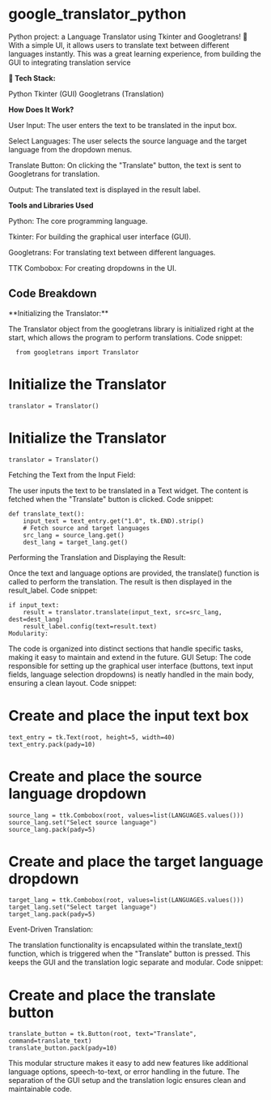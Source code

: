 # google_translator_python
Python project: a Language Translator using Tkinter and Googletrans! 🚀  With a simple UI, it allows users to translate text between different languages instantly. This was a great learning experience, from building the GUI to integrating translation service

**🔧 Tech Stack:**

Python
Tkinter (GUI)
Googletrans (Translation)

**How Does It Work?**

User Input: The user enters the text to be translated in the input box.

Select Languages: The user selects the source language and the target language from the dropdown menus.

Translate Button: On clicking the "Translate" button, the text is sent to Googletrans for translation.

Output: The translated text is displayed in the result label.

**Tools and Libraries Used**

Python: The core programming language.

Tkinter: For building the graphical user interface (GUI).

Googletrans: For translating text between different languages.

TTK Combobox: For creating dropdowns in the UI.

<H2>Code Breakdown</H2>
**Initializing the Translator:**

The Translator object from the googletrans library is initialized right at the start, which allows the program to perform translations.
Code snippet:

      from googletrans import Translator
# Initialize the Translator
    translator = Translator() 

# Initialize the Translator
    translator = Translator()
Fetching the Text from the Input Field:

The user inputs the text to be translated in a Text widget. The content is fetched when the "Translate" button is clicked.
Code snippet:

    def translate_text():
        input_text = text_entry.get("1.0", tk.END).strip()
        # Fetch source and target languages
        src_lang = source_lang.get()
        dest_lang = target_lang.get()
        
Performing the Translation and Displaying the Result:

Once the text and language options are provided, the translate() function is called to perform the translation. The result is then displayed in the result_label.
Code snippet:

    if input_text:
        result = translator.translate(input_text, src=src_lang, dest=dest_lang)
        result_label.config(text=result.text)
    Modularity:

The code is organized into distinct sections that handle specific tasks, making it easy to maintain and extend in the future.
GUI Setup:
The code responsible for setting up the graphical user interface (buttons, text input fields, language selection dropdowns) is neatly handled in the main body, ensuring a clean layout.
Code snippet:

# Create and place the input text box
    text_entry = tk.Text(root, height=5, width=40)
    text_entry.pack(pady=10)

# Create and place the source language dropdown
    source_lang = ttk.Combobox(root, values=list(LANGUAGES.values()))
    source_lang.set("Select source language")
    source_lang.pack(pady=5)

# Create and place the target language dropdown
    target_lang = ttk.Combobox(root, values=list(LANGUAGES.values()))
    target_lang.set("Select target language")
    target_lang.pack(pady=5)

Event-Driven Translation:

The translation functionality is encapsulated within the translate_text() function, which is triggered when the "Translate" button is pressed. This keeps the GUI and the translation logic separate and modular.
Code snippet:

# Create and place the translate button
    translate_button = tk.Button(root, text="Translate", command=translate_text)
    translate_button.pack(pady=10)
    
This modular structure makes it easy to add new features like additional language options, speech-to-text, or error handling in the future. The separation of the GUI setup and the translation logic ensures clean and maintainable code.









